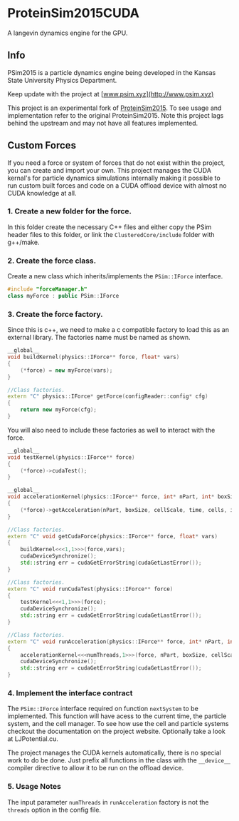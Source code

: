 # ProteinSim2015CUDA
A langevin dynamics engine for the GPU.

## Info

PSim2015 is a particle dynamics engine being developed in the Kansas State University Physics Department. 

Keep update with the project at [www.psim.xyz](http://www.psim.xyz)

This project is an experimental fork of [ProteinSim2015](../../../ProteinSim2015). To see usage and implementation refer to the original ProteinSim2015. Note this project lags behind the upstream and may not have all features implemented.

## Custom Forces

If you need a force or system of forces that do not exist within the project, you can create and import your own. This project manages the CUDA kernal's for particle dynamics simulations internally making it possible to run custom built forces and code on a CUDA offload device with almost no CUDA knowledge at all.

### 1. Create a new folder for the force.

In this folder create the necessary C++ files and either copy the PSim header files to this folder, or link the `ClusteredCore/include` folder with g++/make.

### 2. Create the force class.

Create a new class which inherits/implements the `PSim::IForce` interface.
```cpp
#include "forceManager.h"
class myForce : public PSim::IForce
```
### 3. Create the force factory.

Since this is c++, we need to make a c compatible factory to load this as an external library. The factories name must be named as shown.

```cpp
__global__
void buildKernel(physics::IForce** force, float* vars)
{
	(*force) = new myForce(vars);
}

//Class factories.
extern "C" physics::IForce* getForce(configReader::config* cfg)
{
	return new myForce(cfg);
}
```
You will also need to include these factories as well to interact with the force.
```cpp
__global__
void testKernel(physics::IForce** force)
{
	(*force)->cudaTest();
}

__global__
void accelerationKernel(physics::IForce** force, int* nPart, int* boxSize, int* cellScale ,float* time, simulation::cell* cells, simulation::particle* items)
{
	(*force)->getAcceleration(nPart, boxSize, cellScale, time, cells, items);
}

//Class factories.
extern "C" void getCudaForce(physics::IForce** force, float* vars)
{
	buildKernel<<<1,1>>>(force,vars);
	cudaDeviceSynchronize();
	std::string err = cudaGetErrorString(cudaGetLastError());
}

//Class factories.
extern "C" void runCudaTest(physics::IForce** force)
{
	testKernel<<<1,1>>>(force);
	cudaDeviceSynchronize();
	std::string err = cudaGetErrorString(cudaGetLastError());
}

//Class factories.
extern "C" void runAcceleration(physics::IForce** force, int* nPart, int* boxSize, int* cellScale ,float* time, simulation::cell* cells, simulation::particle* items, int numThreads)
{
	accelerationKernel<<<numThreads,1>>>(force, nPart, boxSize, cellScale, time, cells, items);
	cudaDeviceSynchronize();
	std::string err = cudaGetErrorString(cudaGetLastError());
}
```

### 4. Implement the interface contract

The `PSim::IForce` interface required on function `nextSystem` to be implemented. This function will have acess to the current time, the particle system, and the cell manager. To see how use the cell and particle systems checkout the documentation on the project website. Optionally take a look at LJPotential.cu.

The project manages the CUDA kernels automatically, there is no special work to do be done. Just prefix all functions in the class with the `__device__` compiler directive to allow it to be run on the offload device.

### 5. Usage Notes

The input parameter `numThreads` in `runAcceleration` factory is not the `threads` option in the config file. 
